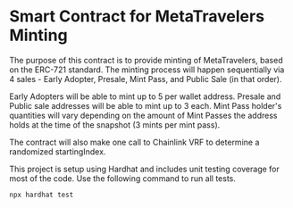 # Smart Contract for MetaTravelers Minting

The purpose of this contract is to provide minting of MetaTravelers, based on the ERC-721 standard. The minting process will happen sequentially via 4 sales - Early Adopter, Presale, Mint Pass, and Public Sale (in that order).

Early Adopters will be able to mint up to 5 per wallet address. Presale and Public sale addresses will be able to mint up to 3 each. Mint Pass holder's quantities will vary depending on the amount of Mint Passes the address holds at the time of the snapshot (3 mints per mint pass).

The contract will also make one call to Chainlink VRF to determine a randomized startingIndex.

This project is setup using Hardhat and includes unit testing coverage for most of the code.
Use the following command to run all tests.

```shell
npx hardhat test
```
